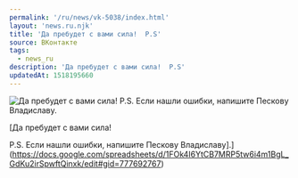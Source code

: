 ```yaml
---
permalink: '/ru/news/vk-5038/index.html'
layout: 'news.ru.njk'
title: 'Да пребудет с вами сила!  P.S'
source: ВКонтакте
tags:
  - news_ru
description: 'Да пребудет с вами сила!  P.S'
updatedAt: 1518195660
---
```

![Да пребудет с вами сила!  P.S. Если нашли ошибки, напишите Пескову Владиславу.](https://sun9-74.userapi.com/c840328/v840328549/53f50/LYToy3VhJo4.jpg)

[Да пребудет с вами сила!

P.S. Если нашли ошибки, напишите Пескову Владиславу].](https://docs.google.com/spreadsheets/d/1FOk4I6YtCB7MRP5tw6i4m1BgL_GdKu2irSpwftQinxk/edit#gid=777692767)
